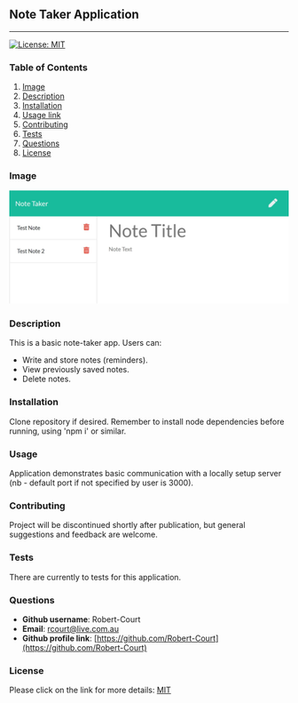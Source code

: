 ## Note Taker Application
---
[![License: MIT](https://img.shields.io/badge/License-MIT-yellow.svg)](https://opensource.org/licenses/MIT) 

### Table of Contents
1. [Image](#image)
2. [Description](#desc)
3. [Installation](#install)
4. [Usage link](#use)
5. [Contributing](#contrib)
6. [Tests](#test)
7. [Questions](#quest)
8. [License](#license)
### <a name="image">Image</a>
![Screenshot](../noteTaker-screenShot.JPG)
### <a name="desc">Description</a>
This is a basic note-taker app. Users can:
* Write and store notes (reminders).
* View previously saved notes.
* Delete notes.

### <a name="install">Installation</a>
Clone repository if desired. Remember to install node dependencies before running, using 'npm i' or similar.

### <a name="use">Usage</a>
Application demonstrates basic communication  with a locally setup server (nb - default port if not specified by user is 3000).

### <a name="contrib">Contributing</a>
Project will be discontinued shortly after publication, but general suggestions and feedback are welcome.

### <a name="test">Tests</a>
There are currently to tests for this application.

### <a name="quest">Questions</a>
  * **Github username**: Robert-Court
  * **Email**: [rcourt@live.com.au](rcourt@live.com.au)
  * **Github profile link**: [https://github.com/Robert-Court](https://github.com/Robert-Court)

### <a name="license">License</a>
Please click on the link for more details: [MIT](https://choosealicense.com/licenses/mit/)